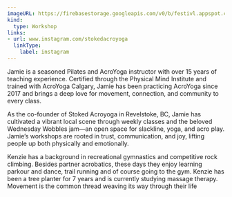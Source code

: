 ```yaml
---
imageURL: https://firebasestorage.googleapis.com/v0/b/festivl.appspot.com/o/wicked-woods-2025%2FAll%20Levels%20AcroYoga.jpg?alt=media&token=69eb9acb-3499-46b6-9509-4171a897afe5
kind:
  type: Workshop
links:
- url: www.instagram.com/stokedacroyoga
  linkType:
    label: instagram
---
```


Jamie is a seasoned Pilates and AcroYoga instructor with over 15 years of teaching experience. Certified through the Physical Mind Institute and trained with AcroYoga Calgary, Jamie has been practicing AcroYoga since 2017 and brings a deep love for movement, connection, and community to every class.

As the co-founder of Stoked Acroyoga in Revelstoke, BC, Jamie has cultivated a vibrant local scene through weekly classes and the beloved Wednesday Wobbles jam—an open space for slackline, yoga, and acro play. Jamie’s workshops are rooted in trust, communication, and joy, lifting people up both physically and emotionally.

Kenzie has a background in recreational gymnastics and competitive rock climbing. Besides partner acrobatics, these days they enjoy learning parkour and dance, trail running and of course going to the gym. Kenzie has been a tree planter for 7 years and is currently studying massage therapy. Movement is the common thread weaving its way through their life    
